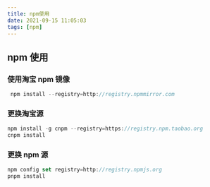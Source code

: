 ```yaml
---
title: npm使用
date: 2021-09-15 11:05:03
tags: [npm]
---
```


## npm 使用

<!-- more -->

### 使用淘宝 npm 镜像

```js
 npm install --registry=http://registry.npmmirror.com
```

### 更换淘宝源

```js
npm install -g cnpm --registry=https://registry.npm.taobao.org
cnpm install
```

### 更换 npm 源

```js
npm config set registry=http://registry.npmjs.org
pnpm install
```
